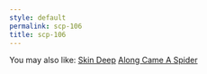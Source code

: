 ```yaml
---
style: default
permalink: scp-106
title: scp-106
---
```

You may also like:
[Skin Deep](http://scp-wiki.net/skin-deep)
[Along Came A Spider](http://scp-wiki.net/along-came-a-spider)